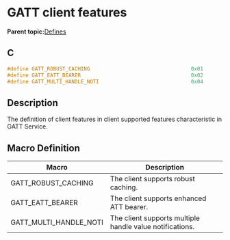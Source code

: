 # GATT client features

**Parent topic:**[Defines](GUID-F7CF3BA1-36B6-40A6-9257-19D4863812CA.md)

## C

```c
#define GATT_ROBUST_CACHING                                 0x01
#define GATT_EATT_BEARER                                    0x02
#define GATT_MULTI_HANDLE_NOTI                              0x04
```

## Description

The definition of client features in client supported features characteristic in GATT Service.

## Macro Definition

|Macro|Description|
|-----|-----------|
|GATT\_ROBUST\_CACHING|The client supports robust caching.|
|GATT\_EATT\_BEARER|The client supports enhanced ATT bearer.|
|GATT\_MULTI\_HANDLE\_NOTI|The client supports multiple handle value notifications.|


